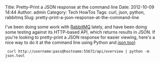Title: Pretty-Print a JSON response at the command line
Date: 2012-10-09 14:44
Author: admin
Category: Tech HowTos
Tags: curl, json, python, rabbitmq
Slug: pretty-print-a-json-response-at-the-command-line

I've been doing some work with [RabbitMQ](http://www.rabbitmq.com/)
lately, and have been doing some testing against its HTTP-based API,
which returns results in JSON. If you're looking to pretty-print a JSON
response for easier viewing, here's a nice way to do it at the command
line using Python and
[json.tool](http://docs.python.org/library/json.html):

` curl http://username:pass@hostname:55672/api/overview | python -m json.tool`
